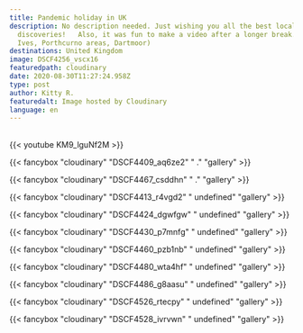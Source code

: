 ```yaml
---
title: Pandemic holiday in UK
description: No description needed. Just wishing you all the best local
  discoveries!   Also, it was fun to make a video after a longer break.   (St.
  Ives, Porthcurno areas, Dartmoor)
destinations: United Kingdom
image: DSCF4256_vscx16
featuredpath: cloudinary
date: 2020-08-30T11:27:24.958Z
type: post
author: Kitty R.
featuredalt: Image hosted by Cloudinary
language: en
---
```

<br>{{< youtube KM9_lguNf2M >}}</br>

{{< fancybox "cloudinary" "DSCF4409_aq6ze2" "   ." "gallery" >}}

{{< fancybox "cloudinary" "DSCF4467_csddhn" "   ." "gallery" >}}

{{< fancybox "cloudinary" "DSCF4413_r4vgd2" "  undefined" "gallery" >}}

{{< fancybox "cloudinary" "DSCF4424_dgwfgw" "  undefined" "gallery" >}}

{{< fancybox "cloudinary" "DSCF4430_p7mnfg" "  undefined" "gallery" >}}

{{< fancybox "cloudinary" "DSCF4460_pzb1nb" "  undefined" "gallery" >}}

{{< fancybox "cloudinary" "DSCF4480_wta4hf" "  undefined" "gallery" >}}

{{< fancybox "cloudinary" "DSCF4486_g8aasu" "  undefined" "gallery" >}}

{{< fancybox "cloudinary" "DSCF4526_rtecpy" " undefined" "gallery" >}}

{{< fancybox "cloudinary" "DSCF4528_ivrvwn" " undefined" "gallery" >}}